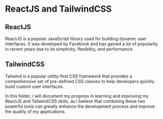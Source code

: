 # ReactJS and TailwindCSS

## ReactJS

ReactJS is a popular JavaScript library used for building dynamic user interfaces. It was developed by Facebook and has gained a lot of popularity in recent years due to its simplicity, flexibility, and performance.

## TailwindCSS

Tailwind is a popular utility-first CSS framework that provides a comprehensive set of pre-defined CSS classes to help developers quickly build custom user interfaces.

In this folder, I will document my progress in learning and improving my ReactJS and TailwindCSS skills, as I believe that combining these two powerful tools can greatly enhance the development process and improve the quality of my applications.
